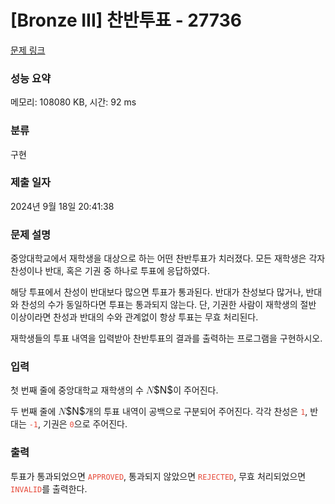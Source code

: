# [Bronze III] 찬반투표 - 27736 

[문제 링크](https://www.acmicpc.net/problem/27736) 

### 성능 요약

메모리: 108080 KB, 시간: 92 ms

### 분류

구현

### 제출 일자

2024년 9월 18일 20:41:38

### 문제 설명

<p>중앙대학교에서 재학생을 대상으로 하는 어떤 찬반투표가 치러졌다. 모든 재학생은 각자 찬성이나 반대, 혹은 기권 중 하나로 투표에 응답하였다.</p>

<p>해당 투표에서 찬성이 반대보다 많으면 투표가 통과된다. 반대가 찬성보다 많거나, 반대와 찬성의 수가 동일하다면 투표는 통과되지 않는다. 단, 기권한 사람이 재학생의 절반 이상이라면 찬성과 반대의 수와 관계없이 항상 투표는 무효 처리된다.</p>

<p>재학생들의 투표 내역을 입력받아 찬반투표의 결과를 출력하는 프로그램을 구현하시오.</p>

### 입력 

 <p>첫 번째 줄에 중앙대학교 재학생의 수 <mjx-container class="MathJax" jax="CHTML" style="font-size: 109%; position: relative;"><mjx-math class="MJX-TEX" aria-hidden="true"><mjx-mi class="mjx-i"><mjx-c class="mjx-c1D441 TEX-I"></mjx-c></mjx-mi></mjx-math><mjx-assistive-mml unselectable="on" display="inline"><math xmlns="http://www.w3.org/1998/Math/MathML"><mi>N</mi></math></mjx-assistive-mml><span aria-hidden="true" class="no-mathjax mjx-copytext">$N$</span></mjx-container>이 주어진다.</p>

<p>두 번째 줄에 <mjx-container class="MathJax" jax="CHTML" style="font-size: 109%; position: relative;"><mjx-math class="MJX-TEX" aria-hidden="true"><mjx-mi class="mjx-i"><mjx-c class="mjx-c1D441 TEX-I"></mjx-c></mjx-mi></mjx-math><mjx-assistive-mml unselectable="on" display="inline"><math xmlns="http://www.w3.org/1998/Math/MathML"><mi>N</mi></math></mjx-assistive-mml><span aria-hidden="true" class="no-mathjax mjx-copytext">$N$</span></mjx-container>개의 투표 내역이 공백으로 구분되어 주어진다. 각각 찬성은 <span style="color:#e74c3c;"><code>1</code></span>, 반대는 <span style="color:#e74c3c;"><code>-1</code></span>, 기권은 <span style="color:#e74c3c;"><code>0</code></span>으로 주어진다.</p>

### 출력 

 <p>투표가 통과되었으면 <span style="color:#e74c3c;"><code>APPROVED</code></span>, 통과되지 않았으면 <span style="color:#e74c3c;"><code>REJECTED</code></span>, 무효 처리되었으면 <span style="color:#e74c3c;"><code>INVALID</code></span>를 출력한다.</p>


